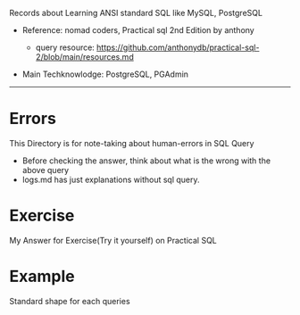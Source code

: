 Records about Learning ANSI standard SQL like MySQL, PostgreSQL

- Reference: nomad coders, Practical sql 2nd Edition by anthony

  - query resource: https://github.com/anthonydb/practical-sql-2/blob/main/resources.md

- Main Techknowlodge: PostgreSQL, PGAdmin

---

# Errors

This Directory is for note-taking about human-errors in SQL Query

- Before checking the answer, think about what is the wrong with the above query
- logs.md has just explanations without sql query.

# Exercise

My Answer for Exercise(Try it yourself) on Practical SQL

# Example

Standard shape for each queries
